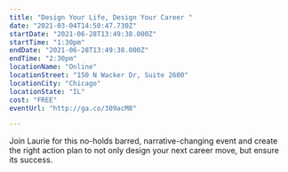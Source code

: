 ```yaml
---
title: "Design Your Life, Design Your Career "
date: "2021-03-04T14:50:47.730Z"
startDate: "2021-06-28T13:49:38.000Z"
startTime: "1:30pm"
endDate: "2021-06-28T13:49:38.000Z"
endTime: "2:30pm"
locationName: "Online"
locationStreet: "150 N Wacker Dr, Suite 2600"
locationCity: "Chicago"
locationState: "IL"
cost: "FREE"
eventUrl: "http://ga.co/309acM8"

---
```


Join Laurie for this no-holds barred, narrative-changing event and create the right action plan to not only design your next career move, but ensure its success.

